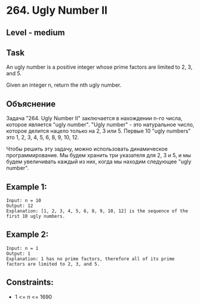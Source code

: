 # 264. Ugly Number II


## Level - medium


## Task
An ugly number is a positive integer whose prime factors are limited to 2, 3, and 5.

Given an integer n, return the nth ugly number.


## Объяснение
Задача "264. Ugly Number II" заключается в нахождении n-го числа, которое является "ugly number". "Ugly number" - это натуральное число, которое делится нацело только на 2, 3 или 5. Первые 10 "ugly numbers" это 1, 2, 3, 4, 5, 6, 8, 9, 10, 12.

Чтобы решить эту задачу, можно использовать динамическое программирование. Мы будем хранить три указателя для 2, 3 и 5, 
и мы будем увеличивать каждый из них, когда мы находим следующее "ugly number".


## Example 1:
````
Input: n = 10
Output: 12
Explanation: [1, 2, 3, 4, 5, 6, 8, 9, 10, 12] is the sequence of the first 10 ugly numbers.
````


## Example 2:
````
Input: n = 1
Output: 1
Explanation: 1 has no prime factors, therefore all of its prime factors are limited to 2, 3, and 5.
````


## Constraints:
- 1 <= n <= 1690